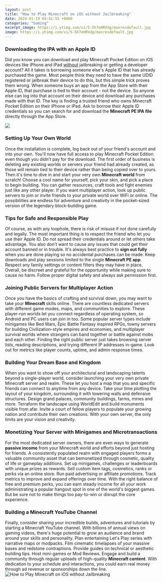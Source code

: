 ```yaml
---
layout: post
title: "How to Play Minecraft on iOS without Jailbreaking"
date: 2024-01-19 04:41:55 +0000
categories: "Gaming"
excerpt_image: https://i.ytimg.com/vi/5-5h7eHRVdg/maxresdefault.jpg
image: https://i.ytimg.com/vi/5-5h7eHRVdg/maxresdefault.jpg
---
```


### Downloading the IPA with an Apple ID 
Did you know you can download and play Minecraft Pocket Edition on iOS devices like iPhone and iPad [without](https://store.fi.io.vn/womens-cute-doberman-pinscher-dog-pup-sleeping-v-neck-t-shirt/women&) jailbreaking or getting a developer account? All it takes is borrowing someone else's Apple ID that has already purchased the game. Most people think they need to have the same UDID registered or jailbreak their device to do this, but this simple trick proves them wrong.
When someone buys an app from the App Store with their Apple ID, that purchase is tied to their account - not the device. So anyone else can log into that account on their device and download any purchases made with that ID. The key is finding a trusted friend who owns Minecraft Pocket Edition on their iPhone or iPad. Ask to borrow their Apple ID credentials so you can search for and download the **Minecraft PE IPA file** directly through the App Store.

![](https://cdn.iphonewired.com/wp-content/uploads/2023/01/1673843703_maxresdefault.jpg)
### Setting Up Your Own World
Once the installation is complete, log back out of your friend's account and into your own. You'll now have full access to play Minecraft Pocket Edition even though you didn't pay for the download. The first order of business is deleting any existing worlds or servers your friend had already created, as those will remain tied to their device rather than being copied over to yours. Then it's time to dive in and start your very own **Minecraft world** from scratch! 
Choose a cool name for yourself, pick your skin, and pick a place to begin building. You can gather resources, craft tools and fight enemies just like any other player. If you want multiplayer action, look up public servers to join or invite friends to your private world over WiFi or online. The possibilities are endless for adventure and creativity in the pocket-sized version of the legendary block-building game.
### Tips for Safe and Responsible Play
Of course, as with any loophole, there is risk of misuse if not done carefully and legally. The most important thing is to respect the friend who let you use their Apple ID. Do not spread their credentials around or let others take advantage. You also don't want to cause any issues that could get their account banned or in trouble. 
It's always best practice to **sign out fully** when you are done playing so no accidental purchases can be made. Keep downloads and play sessions limited to the single **Minecraft PE app**. Respect any family settings or content filters they may have in place. Overall, be discreet and grateful for the opportunity while making sure to cause no harm. Follow proper digital safety and always ask permission first.
### Joining Public Servers for Multiplayer Action  
Once you have the basics of crafting and survival down, you may want to take your **Minecraft** skills online. There are countless dedicated servers with different game modes, maps, and communities to explore. These player-run worlds let you connect regardless of operating system, so Android and PC users can join in too. 
Some popular server types include minigames like Bed Wars, Epic Battle Fantasy inspired RPGs, towny servers for building Civilization-style empires and economies, and multiplayer survival worlds where strangers can band together or battle against mobs and each other. Finding the right public server just takes browsing server lists, reading descriptions, and trying different IP addresses in-game. Look out for metrics like player counts, uptime, and admin response times.
### Building Your Dream Base and Kingdom
When you want to show off your architectural and landscaping talents beyond a single-player world, consider launching your very own private Minecraft server and realm. These let you host a map that you and specific friends can connect to anytime from any device. 
Take your time plotting the layout of your kingdom, surrounding it with towering walls and defensive structures. Design grand palaces, community buildings, farms, mines and more. Terraform the landscape using WorldEdit and build monuments visible from afar. Invite a court of fellow players to populate your growing nation and contribute their own creations. With your own server, the only limits are your vision and creativity.
### Monetizing Your Server with Minigames and Microtransactions
For the most dedicated server owners, there are even ways to generate **passive income** from your Minecraft world and efforts beyond just hosting for friends. A consistently populated realm with engaged players forms a valuable community asset that can bemonetized through cosmetic, quality of life or gameplay additions. 
Set up minigames, challenges or leaderboards with unique prizes as rewards. Sell custom item tags, cosmetics, ranks or perks via an online store. Run paid advertising or affiliate promotions. Track metrics to improve and expand offerings over time. With the right balance of free and premium perks, you can earn steady income for all your work administrating a popular hangout spot in one of the world's biggest games. But be sure not to make things too pay-to-win or disrupt the core experience. 
### Building a Minecraft YouTube Channel
Finally, consider sharing your incredible builds, adventures and tutorials by starting a Minecraft YouTube channel. With billions of annual views on gaming videos, there's huge potential to grow an audience and brand around your skills and personality. 
Plan entertaining Let's Play series with narrative maps or modpacks. Film cinematic timelapses of your massive bases and redstone contraptions. Provide guides on technical or aesthetic building tips. Host mini-games or Mod Reviews. Engage and build a community through regular uploads of high-quality **Minecraft content**. With dedication to your schedule and interactions, you could earn real money through ad revenue or sponsorships down the line.
![How to Play Minecraft on iOS without Jailbreaking](https://i.ytimg.com/vi/5-5h7eHRVdg/maxresdefault.jpg)